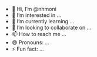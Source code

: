 - 👋 Hi, I’m @nhmoni
- 👀 I’m interested in ...
- 🌱 I’m currently learning ...
- 💞️ I’m looking to collaborate on ...
- 📫 How to reach me ...
- 😄 Pronouns: ...
- ⚡ Fun fact: ...

<!---
nhmoni/nhmoni is a ✨ special ✨ repository because its `README.md` (this file) appears on your GitHub profile.
You can click the Preview link to take a look at your changes.
--->
